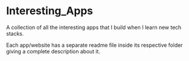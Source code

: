 # Interesting_Apps
A collection of all the interesting apps that I build when I learn new tech stacks.

Each app/website has a separate readme file inside its respective folder giving a complete description about it.
